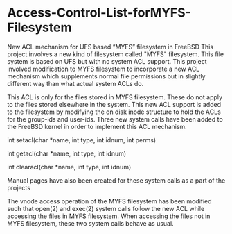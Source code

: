 Access-Control-List-forMYFS-Filesystem
======================================



New ACL mechanism for UFS based “MYFS” filesystem in FreeBSD
This project involves a new kind of filesystem called "MYFS" filesystem. This file system is based on UFS but with no system ACL support. 
This project involved modification to MYFS filesystem to incorporate a new ACL mechanism which supplements normal file permissions but 
in slightly different way than what actual system ACLs do.

This ACL is only for the files stored in MYFS filesystem. These do not apply to the files stored elsewhere in the system. 
This new ACL support is added to the filesystem by modifying the on disk inode structure to hold the ACLs for the group-ids and user-ids. 
Three new system calls have been added to the FreeBSD kernel in order to implement this ACL mechanism.

int setacl(char *name, int type, int idnum, int perms)

int getacl(char *name, int type, int idnum)

int clearacl(char *name, int type, int idnum)

Manual pages have also been created for these system calls as a part of the projects

The vnode access operation of the MYFS filesystem has been modified such that open(2) and exec(2) system calls follow the new ACL while 
accessing the files in MYFS filesystem. When accessing the files not in MYFS filesystem, these two system calls behave as usual.
